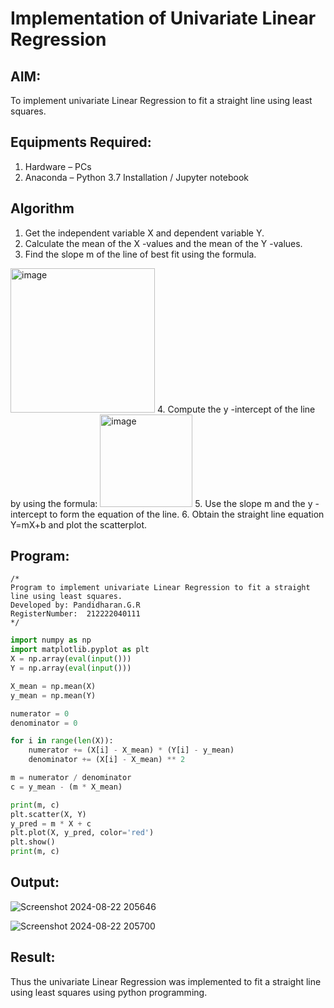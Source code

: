 # Implementation of Univariate Linear Regression
## AIM:
To implement univariate Linear Regression to fit a straight line using least squares.

## Equipments Required:
1. Hardware – PCs
2. Anaconda – Python 3.7 Installation / Jupyter notebook

## Algorithm
1. Get the independent variable X and dependent variable Y.
2. Calculate the mean of the X -values and the mean of the Y -values.
3. Find the slope m of the line of best fit using the formula. 
<img width="231" alt="image" src="https://user-images.githubusercontent.com/93026020/192078527-b3b5ee3e-992f-46c4-865b-3b7ce4ac54ad.png">
4. Compute the y -intercept of the line by using the formula:
<img width="148" alt="image" src="https://user-images.githubusercontent.com/93026020/192078545-79d70b90-7e9d-4b85-9f8b-9d7548a4c5a4.png">
5. Use the slope m and the y -intercept to form the equation of the line.
6. Obtain the straight line equation Y=mX+b and plot the scatterplot.

## Program:
```
/*
Program to implement univariate Linear Regression to fit a straight line using least squares.
Developed by: Pandidharan.G.R
RegisterNumber:  212222040111
*/
```
```python
import numpy as np
import matplotlib.pyplot as plt
X = np.array(eval(input()))
Y = np.array(eval(input()))

X_mean = np.mean(X)
y_mean = np.mean(Y)

numerator = 0
denominator = 0

for i in range(len(X)):
    numerator += (X[i] - X_mean) * (Y[i] - y_mean)
    denominator += (X[i] - X_mean) ** 2

m = numerator / denominator
c = y_mean - (m * X_mean)

print(m, c)
plt.scatter(X, Y)
y_pred = m * X + c
plt.plot(X, y_pred, color='red')
plt.show()
print(m, c)
```
## Output:
![Screenshot 2024-08-22 205646](https://github.com/user-attachments/assets/4deaeaa1-8d11-40ec-b772-c55fc111dec4)

![Screenshot 2024-08-22 205700](https://github.com/user-attachments/assets/055e74ed-3f3b-4cd7-8a4e-f6e55fa15b2d)


## Result:
Thus the univariate Linear Regression was implemented to fit a straight line using least squares using python programming.
